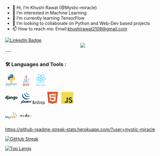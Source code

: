 - 👋 Hi, I’m Khushi Rawat (@Mystic-miracle)
- 👀 I’m interested in Machine Learning
- 🌱 I’m currently learning TensorFlow
- 💞️ I’m looking to collaborate on Python and Web-Dev based projects
- 📫 How to reach me: Email:khushirawat2108@gmail.com
<div id="badges">
  <a href="https://www.linkedin.com/in/khushi-rawat-2108/">
    <img src="https://img.shields.io/badge/LinkedIn-blue?style=for-the-badge&logo=linkedin&logoColor=white" alt="LinkedIn Badge"/>
  </a>
  
</div>
<div id="header" align="center" size>
  <img src="https://media.giphy.com/media/L1R1tvI9svkIWwpVYr/giphy.gif" width="100"/>
</div>
---

### :hammer_and_wrench: Languages and Tools :


<div>
  <img src="https://github.com/devicons/devicon/blob/master/icons/python/python-original-wordmark.svg" title="Python" alt="Python" width="40" height="40"/>&nbsp;
  <img src="https://github.com/devicons/devicon/blob/master/icons/java/java-original-wordmark.svg" title="Java" alt="Java" width="40" height="40"/>&nbsp;
  <img src="https://github.com/devicons/devicon/blob/master/icons/react/react-original-wordmark.svg" title="React" alt="React" width="40" height="40"/>&nbsp;
  
  <img src="https://github.com/devicons/devicon/blob/master/icons/django/django-plain-wordmark.svg" title="Django" alt="django" width="40" height="40"/>&nbsp;
  <img src="https://github.com/devicons/devicon/blob/master/icons/jquery/jquery-original-wordmark.svg" title="JQuery" alt="JQuery" width="40" height="40"/>&nbsp
  <img src="https://github.com/devicons/devicon/blob/master/icons/html5/html5-original.svg" title="HTML5" alt="HTML" width="40" height="40"/>&nbsp;
  <img src="https://github.com/devicons/devicon/blob/master/icons/javascript/javascript-original.svg" title="JavaScript" alt="JavaScript" width="40" height="40"/>&nbsp;
 
  <img src="https://github.com/devicons/devicon/blob/master/icons/mysql/mysql-original-wordmark.svg" title="MySQL"  alt="MySQL" width="40" height="40"/>&nbsp;
  <img src="https://github.com/devicons/devicon/blob/master/icons/nodejs/nodejs-original-wordmark.svg" title="NodeJS" alt="NodeJS" width="40" height="40"/>&nbsp;
 
  
</div>



https://github-readme-streak-stats.herokuapp.com/?user=mystic-miracle


[![GitHub Streak](http://github-readme-streak-stats.herokuapp.com?user=mystic-miracle&theme=dark&background=000000)](https://git.io/streak-stats)

[![Top Langs](https://github-readme-stats.vercel.app/api/top-langs/?username=mystic-miracle)](https://github.com/anuraghazra/github-readme-stats)
